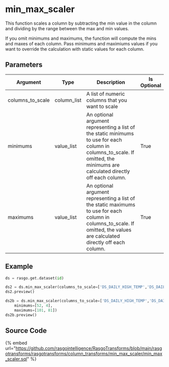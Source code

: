

# min_max_scaler

This function scales a column by subtracting the min value in the column and dividing by the range between the max and min values.

If you omit minimums and maximums, the function will compute the mins and maxes of each column. Pass minimums and maximiums values if you want to override the calculation with static values for each column.


## Parameters

|     Argument     |    Type     |                                                                                  Description                                                                                  | Is Optional |
| ---------------- | ----------- | ----------------------------------------------------------------------------------------------------------------------------------------------------------------------------- | ----------- |
| columns_to_scale | column_list | A list of numeric columns that you want to scale                                                                                                                              |             |
| minimums         | value_list  | An optional argument representing a list of the static minimums to use for each column in columns_to_scale. If omitted, the minimums are calculated directly off each column. | True        |
| maximums         | value_list  | An optional argument representing a list of the static maximums to use for each column in columns_to_scale. If omitted, the values are calculated directly off each column.   | True        |


## Example

```python
ds = rasgo.get.dataset(id)

ds2 = ds.min_max_scaler(columns_to_scale=['DS_DAILY_HIGH_TEMP','DS_DAILY_LOW_TEMP'])
ds2.preview()

ds2b = ds.min_max_scaler(columns_to_scale=['DS_DAILY_HIGH_TEMP','DS_DAILY_LOW_TEMP'],
    minimums=[52, 4],
    maximums=[101, 81])
ds2b.preview()
```

## Source Code

{% embed url="https://github.com/rasgointelligence/RasgoTransforms/blob/main/rasgotransforms/rasgotransforms/column_transforms/min_max_scaler/min_max_scaler.sql" %}

